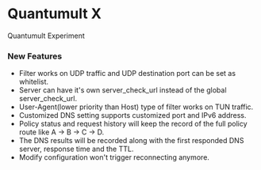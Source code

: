 # Quantumult X
Quantumult Experiment

### New Features
* Filter works on UDP traffic and UDP destination port can be set as whitelist.
* Server can have it's own server_check_url instead of the global server_check_url.
* User-Agent(lower priority than Host) type of filter works on TUN traffic.
* Customized DNS setting supports customized port and IPv6 address.
* Policy status and request history will keep the record of the full policy route like A -> B -> C -> D.
* The DNS results will be recorded along with the first responded DNS server, response time and the TTL.
* Modify configuration won't trigger reconnecting anymore.
